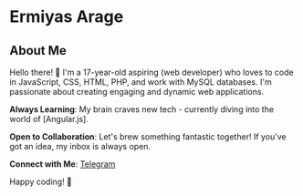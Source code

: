# Ermiyas Arage
## About Me
Hello there! 👋 I'm a 17-year-old aspiring (web developer) who loves to code in JavaScript, CSS, HTML, PHP, and work with MySQL databases. I'm passionate about creating engaging and dynamic web applications. 

**Always Learning**: My brain craves new tech - currently diving into the world of [Angular.js].

**Open to Collaboration**: Let's brew something fantastic together! If you've got an idea, my inbox is always open.

**Connect with Me**: [Telegram](https://t.me/ermiyasarage)

Happy coding! 🚀
